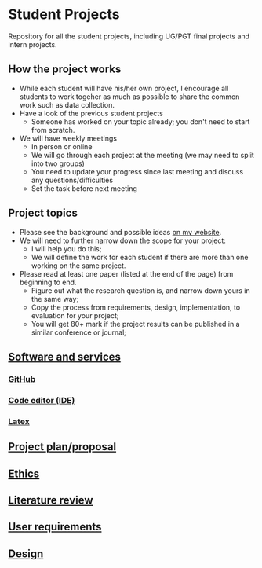 # Student Projects
Repository for all the student projects, including UG/PGT final projects and intern projects.

## How the project works
- While each student will have his/her own project, I encourage all students to work togeher as much as possible to share the common work such as data collection.
- Have a look of the previous student projects
  - Someone has worked on your topic already; you don't need to start from scratch.
- We will have weekly meetings
  - In person or online
  - We will go through each project at the meeting (we may need to split into two groups)
  - You need to update your progress since last meeting and discuss any questions/difficulties
  - Set the task before next meeting

## Project topics
- Please see the background and possible ideas [on my website](https://kaixu.me/projects/).
- We will need to further narrow down the scope for your project:
  - I will help you do this;
  - We will define the work for each student if there are more than one working on the same project.  
- Please read at least one paper (listed at the end of the page) from beginning to end. 
  - Figure out what the research question is, and narrow down yours in the same way;
  - Copy the process from requirements, design, implementation, to evaluation for your project;
  - You will get 80+ mark if the project results can be published in a similar conference or journal;
 
## [Software and services](instructions/software.md)
### [GitHub](instructions/github.md)
### [Code editor (IDE)](instructions/ide.md)
### [Latex](instructions/latex.md)


## [Project plan/proposal](instructions/proposal.md)

## [Ethics](instructions/ethics.md)

## [Literature review](instructions/literature.md)

## [User requirements](instructions/requirements.md)

## [Design](instructions/design.md)
